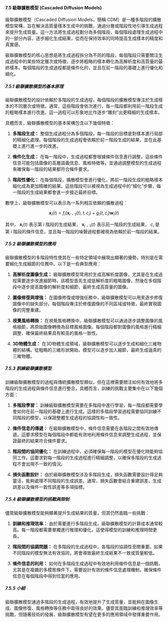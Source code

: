 #### 7.5 級聯擴散模型 (Cascaded Diffusion Models)

級聯擴散模型（Cascaded Diffusion Models，簡稱 CDM）是一種多階段的擴散模型架構，旨在解決高質量樣本生成中的挑戰，通過分層或階段性地引導生成過程來提升生成質量。這一方法將生成過程劃分為多個階段，每個階段處理生成過程中的一部分內容，逐步細化生成結果，從而在保持效率的同時提高生成樣本的精度和真實感。

級聯擴散模型的核心思想是將生成過程拆分為不同的階段，每個階段只需要關注生成過程中的某些特定層次或特徵，逐步將粗略的樣本轉化為高解析度和高質量的最終樣本。每個階段的生成過程都是條件化的，並且在前一階段的基礎上進行優化和細化。

##### 7.5.1 級聯擴散模型的基本原理

級聯擴散模型的設計依賴於多階段的生成過程，每個階段的擴散模型專注於生成樣本的不同層次或特徵。通常，這些階段會依次進行，每一階段都利用前一階段生成的粗略樣本進行改進。這一過程可以形象地比作逐步“雕刻”出更精細的生成樣本。

具體而言，級聯擴散模型的基本架構包含以下幾個特徵：

1. **多階段生成：** 整個生成過程分為多個階段，每一階段的目標是對樣本進行局部的精細化處理。每個階段的生成過程會依賴於前一階段生成的結果，並在此基礎上進行進一步的改進。

2. **條件化生成：** 在每一階段中，生成過程都會根據條件信息進行調整。這些條件信息可能包括圖像的高層語義信息、風格特徵等，並通過調整模型的生成過程來確保每一階段的結果都符合條件要求。

3. **階段性優化：** 在每個階段，擴散模型會進行優化，將前一階段生成的粗略樣本細化成為更加精確的結果。這些階段可以被視為生成過程中的“細化”步驟，每一階段的生成結果都會進一步接近最終目標。

數學上，級聯擴散模型可以表示為一系列相互依賴的擴散過程：


```math
\mathbf{x}_i(t) = f_i(\mathbf{x}_{i-1}(t), t, c_i) + g_i(t, c_i) \mathbf{w}_i(t)
```


其中， $`\mathbf{x}_i(t)`$  表示第  $`i`$  階段的生成結果， $`\mathbf{x}_{i-1}(t)`$  表示前一階段的生成結果， $`c_i`$  是第  $`i`$  階段的條件信息，並且每一階段的噪聲過程都被視為依賴於前一階段的結果。

##### 7.5.2 級聯擴散模型的應用

級聯擴散模型的多階段特性使其在一些特定領域中展現出顯著的優勢，特別是在需要細化生成細節的任務中。以下是一些典型應用：

1. **高解析度圖像生成：** 級聯擴散模型常用於生成高解析度圖像，尤其是在生成過程需要逐步改進細節時。該模型首先生成低解析度的粗略圖像，然後在多個階段中逐步提高圖像的解析度和細節，最終生成高質量的圖像。

2. **圖像修復與增強：** 在圖像修復或增強任務中，級聯擴散模型可以用來逐步修復圖像中的缺失部分。每個階段專注於修復圖像的不同區域或特徵，最終實現圖像的完整重建。

3. **視覺風格轉換：** 在視覺風格轉換中，級聯擴散模型可以通過逐步調整圖像的風格細節，將原始圖像轉換為目標風格圖像。每個階段都對圖像的風格進行精細調整，確保最終結果具有較高的風格一致性。

4. **3D物體生成：** 在3D物體生成領域，級聯擴散模型可以逐步生成和細化三維物體的結構。從粗略的三維形狀開始，模型可以逐步加入細節，最終生成逼真的三維物體。

##### 7.5.3 訓練級聯擴散模型

訓練級聯擴散模型的過程與傳統擴散模型類似，但在這裡需要關注如何有效地將多階段的生成過程與條件信息進行整合。具體而言，訓練的挑戰主要集中在以下幾個方面：

1. **多階段學習：** 訓練級聯擴散模型需要在多階段中進行學習，每一階段都需要學會如何在前一階段的基礎上進行生成。這樣的多階段學習過程需要協同訓練不同階段的模型，以保證整體生成過程的協調性和一致性。

2. **條件信息的傳遞：** 在級聯擴散模型中，條件信息需要在各階段之間有效地傳遞。這要求模型在每個階段中都能有效地利用條件信息來調整生成過程，並保證最終的結果符合條件要求。

3. **階段間的協同優化：** 在訓練過程中，必須確保每一階段的模型在優化時能夠協同工作。這要求對每一階段的生成過程進行精細調整，以確保多階段的生成過程不會出現不一致的情況。

4. **損失函數設計：** 由於級聯擴散模型涉及多階段生成，損失函數需要設計得足夠靈活，能夠處理不同階段的生成誤差。通常，損失函數會結合重建誤差、生成誤差以及條件一致性誤差等多項指標。

##### 7.5.4 級聯擴散模型的挑戰與限制

儘管級聯擴散模型能夠顯著提升生成結果的質量，但其仍然面臨一些挑戰：

1. **訓練和推理效率：** 由於需要進行多階段生成，級聯擴散模型的計算成本通常較高。每一階段都需要單獨進行推理和優化，這使得模型的訓練和推理時間更長。

2. **階段間的協調問題：** 在多階段的生成過程中，各階段的協調性至關重要。如果不同階段的模型無法有效協同，將會導致最終生成結果不一致或質量較低。

3. **條件信息的利用：** 如何在多階段生成過程中有效地利用條件信息是一個挑戰，尤其是在複雜的多模態條件下。需要設計有效的條件信息處理機制，確保條件信息在每個階段中得到恰當的應用。

##### 7.5.5 小結

級聯擴散模型通過多階段的生成過程，有效地提升了生成質量，並能夠在圖像生成、圖像修復、風格轉換等任務中取得良好的效果。儘管其面臨訓練和推理效率等挑戰，但隨著技術的發展，級聯擴散模型有望在更多的應用領域中發揮重要作用。